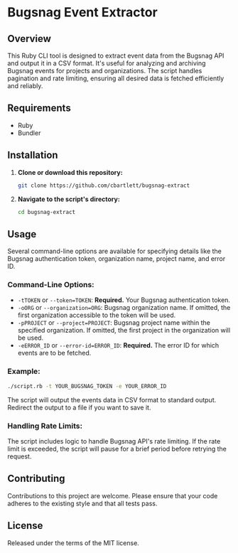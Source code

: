 # Bugsnag Event Extractor

## Overview

This Ruby CLI tool is designed to extract event data from the Bugsnag API and
output it in a CSV format. It's useful for analyzing and archiving Bugsnag
events for projects and organizations. The script handles pagination and rate
limiting, ensuring all desired data is fetched efficiently and reliably.

## Requirements

- Ruby
- Bundler

## Installation
1. **Clone or download this repository:**
   ```bash
   git clone https://github.com/cbartlett/bugsnag-extract
   ```
2. **Navigate to the script's directory:**
   ```bash
   cd bugsnag-extract
   ```

## Usage

Several command-line options are available for specifying details like the
Bugsnag authentication token, organization name, project name, and error ID.

### Command-Line Options:

- `-tTOKEN` or `--token=TOKEN`: **Required.** Your Bugsnag authentication token.
- `-oORG` or `--organization=ORG`: Bugsnag organization name. If omitted, the first organization accessible to the token will be used.
- `-pPROJECT` or `--project=PROJECT`: Bugsnag project name within the specified organization. If omitted, the first project in the organization will be used.
- `-eERROR_ID` or `--error-id=ERROR_ID`: **Required.** The error ID for which events are to be fetched.

### Example:
```bash
./script.rb -t YOUR_BUGSNAG_TOKEN -e YOUR_ERROR_ID
```

The script will output the events data in CSV format to standard output.
Redirect the output to a file if you want to save it.

### Handling Rate Limits:

The script includes logic to handle Bugsnag API's rate limiting. If the rate
limit is exceeded, the script will pause for a brief period before retrying the
request.

## Contributing

Contributions to this project are welcome. Please ensure that your code adheres
to the existing style and that all tests pass.

## License

Released under the terms of the MIT license.
